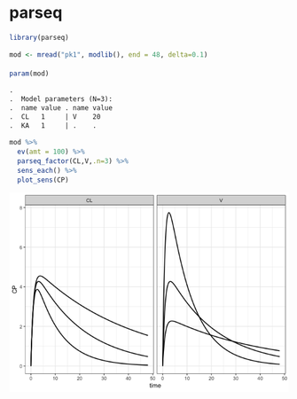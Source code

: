 parseq
================

``` r
library(parseq)
```

``` r
mod <- mread("pk1", modlib(), end = 48, delta=0.1)

param(mod)
```

    . 
    .  Model parameters (N=3):
    .  name value . name value
    .  CL   1     | V    20   
    .  KA   1     | .    .

``` r
mod %>% 
  ev(amt = 100) %>% 
  parseq_factor(CL,V,.n=3) %>% 
  sens_each() %>% 
  plot_sens(CP)
```

![](inst/img/README-unnamed-chunk-2-1.png)
